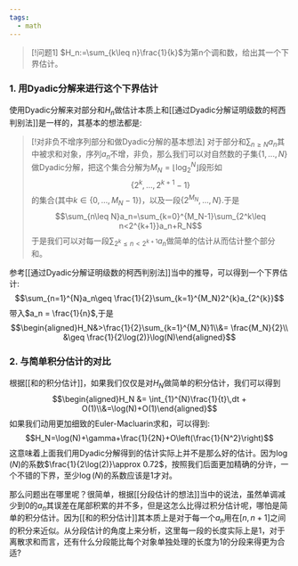 ```yaml
---
tags:
  - math
---
```


> [!问题1]
> $H_n:=\sum_{k\leq n}\frac{1}{k}$为第n个调和数，给出其一个下界估计。
### 1. 用Dyadic分解来进行这个下界估计

使用Dyadic分解来对部分和$H_n$做估计本质上和[[通过Dyadic分解证明级数的柯西判别法]]是一样的，其基本的想法都是:

> [!对非负不增序列部分和做Dyadic分解的基本想法]
> 对于部分和$\sum_{n\geq N}a_n$其中被求和对象，序列$a_n$不增，非负，那么我们可以对自然数的子集$\{1,...,N\}$做Dyadic分解，把这个集合分解为$M_N = \lfloor\log_2^{N}\rfloor$段形如$$\{2^k,...,2^{k+1}-1\}$$的集合(其中$k\in \{0,...,M_N-1\}$)，以及一段$\{2^{M_N},...,N\}$.于是$$\sum_{n\leq N}a_n=\sum_{k=0}^{M_N-1}\sum_{2^k\leq n<2^{k+1}}a_n+R_N$$于是我们可以对每一段$\sum_{2^k\leq n<2^{k+1}}a_n$做简单的估计从而估计整个部分和。

参考[[通过Dyadic分解证明级数的柯西判别法]]当中的推导，可以得到一个下界估计:$$\sum_{n=1}^{N}a_n\geq \frac{1}{2}\sum_{k=1}^{M_N}2^{k}a_{2^{k}}$$
带入$a_n = \frac{1}{n}$,于是$$\begin{aligned}H_N&>\frac{1}{2}\sum_{k=1}^{M_N}1\\&= \frac{M_N}{2}\\ &\geq \frac{1}{2\log(2)}\log(N)\end{aligned}$$

### 2. 与简单积分估计的对比

根据[[和的积分估计]]，如果我们仅仅是对$H_N$做简单的积分估计，我们可以得到$$\begin{aligned}H_N &= \int_{1}^{N}\frac{1}{t}\,dt + O(1)\\&=\log(N)+O(1)\end{aligned}$$
如果我们动用更加细致的Euler-Macluarin求和，可以得到:$$H_N=\log(N)+\gamma+\frac{1}{2N}+O\left(\frac{1}{N^2}\right)$$这意味着上面我们用Dyadic分解得到的估计实际上并不是那么好的估计。因为$\log(N)$的系数$\frac{1}{2\log(2)}\approx 0.72$，按照我们后面更加精确的分许，一个不错的下界，至少$\log(N)$的系数应该是1才对。

那么问题出在哪里呢？很简单，根据[[分段估计的想法]]当中的说法，虽然单调减少到0的$a_n$其误差在尾部积累的并不多，但是这怎么比得过积分估计呢，哪怕是简单的积分估计。因为[[和的积分估计]]其本质上是对于每一个$a_n$用在$[n,n+1]$之间的积分来近似。从分段估计的角度上来分析，这里每一段的长度实际上是1，对于离散求和而言，还有什么分段能比每个对象单独处理的长度为1的分段来得更为合适?



